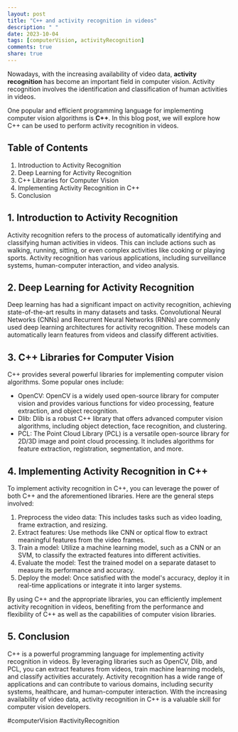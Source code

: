 ```yaml
---
layout: post
title: "C++ and activity recognition in videos"
description: " "
date: 2023-10-04
tags: [computerVision, activityRecognition]
comments: true
share: true
---
```


Nowadays, with the increasing availability of video data, **activity recognition** has become an important field in computer vision. Activity recognition involves the identification and classification of human activities in videos.

One popular and efficient programming language for implementing computer vision algorithms is **C++**. In this blog post, we will explore how C++ can be used to perform activity recognition in videos.

## Table of Contents
1. Introduction to Activity Recognition
2. Deep Learning for Activity Recognition
3. C++ Libraries for Computer Vision
4. Implementing Activity Recognition in C++
5. Conclusion

## 1. Introduction to Activity Recognition

Activity recognition refers to the process of automatically identifying and classifying human activities in videos. This can include actions such as walking, running, sitting, or even complex activities like cooking or playing sports. Activity recognition has various applications, including surveillance systems, human-computer interaction, and video analysis.

## 2. Deep Learning for Activity Recognition

Deep learning has had a significant impact on activity recognition, achieving state-of-the-art results in many datasets and tasks. Convolutional Neural Networks (CNNs) and Recurrent Neural Networks (RNNs) are commonly used deep learning architectures for activity recognition. These models can automatically learn features from videos and classify different activities.

## 3. C++ Libraries for Computer Vision

C++ provides several powerful libraries for implementing computer vision algorithms. Some popular ones include:

- OpenCV: OpenCV is a widely used open-source library for computer vision and provides various functions for video processing, feature extraction, and object recognition.
- Dlib: Dlib is a robust C++ library that offers advanced computer vision algorithms, including object detection, face recognition, and clustering.
- PCL: The Point Cloud Library (PCL) is a versatile open-source library for 2D/3D image and point cloud processing. It includes algorithms for feature extraction, registration, segmentation, and more.

## 4. Implementing Activity Recognition in C++

To implement activity recognition in C++, you can leverage the power of both C++ and the aforementioned libraries. Here are the general steps involved:

1. Preprocess the video data: This includes tasks such as video loading, frame extraction, and resizing.
2. Extract features: Use methods like CNN or optical flow to extract meaningful features from the video frames.
3. Train a model: Utilize a machine learning model, such as a CNN or an SVM, to classify the extracted features into different activities.
4. Evaluate the model: Test the trained model on a separate dataset to measure its performance and accuracy.
5. Deploy the model: Once satisfied with the model's accuracy, deploy it in real-time applications or integrate it into larger systems.

By using C++ and the appropriate libraries, you can efficiently implement activity recognition in videos, benefiting from the performance and flexibility of C++ as well as the capabilities of computer vision libraries.

## 5. Conclusion

C++ is a powerful programming language for implementing activity recognition in videos. By leveraging libraries such as OpenCV, Dlib, and PCL, you can extract features from videos, train machine learning models, and classify activities accurately. Activity recognition has a wide range of applications and can contribute to various domains, including security systems, healthcare, and human-computer interaction. With the increasing availability of video data, activity recognition in C++ is a valuable skill for computer vision developers.

#computerVision #activityRecognition